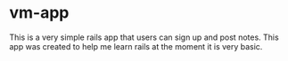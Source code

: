 vm-app
======

This is a very simple rails app that users can sign up and post notes. This app was created to help me learn rails at the moment it is very basic. 